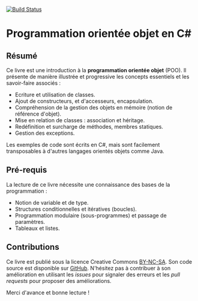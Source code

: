 [![Build Status](https://www.gitbook.io/button/status/book/bpesquet/programmation-orientee-objet-csharp)](https://www.gitbook.io/book/bpesquet/programmation-orientee-objet-csharp/activity)

Programmation orientée objet en C#
=====

## Résumé

Ce livre est une introduction à la **programmation orientée objet** (POO). Il présente de manière illustrée et progressive les concepts essentiels et les savoir-faire associés :

* Ecriture et utilisation de classes.
* Ajout de constructeurs, et d'accesseurs, encapsulation.
* Compréhension de la gestion des objets en mémoire (notion de référence d'objet).
* Mise en relation de classes : association et héritage.
* Redéfinition et surcharge de méthodes, membres statiques.
* Gestion des exceptions.

Les exemples de code sont écrits en C#, mais sont facilement transposables à d'autres langages orientés objets comme Java.

## Pré-requis

La lecture de ce livre nécessite une connaissance des bases de la programmation :

* Notion de variable et de type.
* Structures conditionnelles et itératives (boucles).
* Programmation modulaire (sous-programmes) et passage de paramètres.
* Tableaux et listes.

## Contributions

Ce livre est publié sous la licence Creative Commons [BY-NC-SA](http://creativecommons.org/licenses/by-nc-sa/4.0/). Son code source est disponible sur [GitHub](https://github.com/bpesquet/programmation-orientee-objet-csharp). N'hésitez pas à contribuer à son amélioration en utilisant les *issues* pour signaler des erreurs et les *pull requests* pour proposer des améliorations.

Merci d'avance et bonne lecture !
